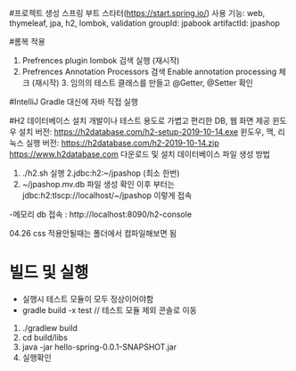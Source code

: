 #프로젝트 생성
스프링 부트 스타터(https://start.spring.io/)
사용 기능: web, thymeleaf, jpa, h2, lombok, validation
groupId: jpabook artifactId: jpashop

#롬복 적용
1. Prefrences plugin lombok 검색 실행 (재시작)
2. Prefrences Annotation Processors 검색 Enable annotation processing 체크 (재시작) 3. 임의의 테스트 클래스를 만들고 @Getter, @Setter 확인


#IntelliJ Gradle 대신에 자바 직접 실행

#H2 데이터베이스 설치
개발이나 테스트 용도로 가볍고 편리한 DB, 웹 화면 제공
윈도우 설치 버전: https://h2database.com/h2-setup-2019-10-14.exe 윈도우, 맥, 리눅스 실행 버전: https://h2database.com/h2-2019-10-14.zip
https://www.h2database.com
다운로드 및 설치 데이터베이스 파일 생성 방법
1. ./h2.sh 실행
2.jdbc:h2:~/jpashop (최소 한번)
3. ~/jpashop.mv.db 파일 생성 확인
이후 부터는 jdbc:h2:tlscp://localhost/~/jpashop 이렇게 접속

-메모리 db 접속 : http://localhost:8090/h2-console
 
   
04.26
css 적용안될때는 폴더에서 컴파일해보면 됨

# 빌드 및 실행
 - 실행시 테스트 모듈이 모두 정상이어야함
 - gradle build -x test  // 테스트 모듈 제외 
콘솔로 이동
1. ./gradlew build
2. cd build/libs
3. java -jar hello-spring-0.0.1-SNAPSHOT.jar
4. 실행확인

